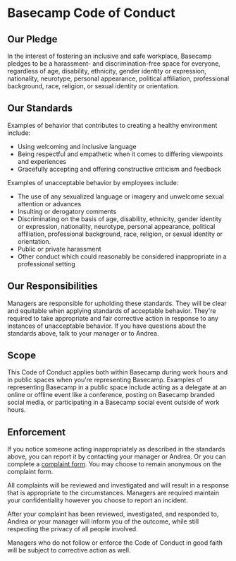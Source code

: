 # Basecamp Code of Conduct

## Our Pledge

In the interest of fostering an inclusive and safe workplace, Basecamp pledges to be a harassment- and discrimination-free space for everyone, regardless of age, disability, ethnicity, gender identity or expression, nationality, neurotype, personal appearance, political affiliation, professional background, race, religion, or sexual identity or orientation.

## Our Standards

Examples of behavior that contributes to creating a healthy environment include:

- Using welcoming and inclusive language
- Being respectful and empathetic when it comes to differing viewpoints and experiences
- Gracefully accepting and offering constructive criticism and feedback

Examples of unacceptable behavior by employees include:

- The use of any sexualized language or imagery and unwelcome sexual attention or advances
- Insulting or derogatory comments
- Discriminating on the basis of age, disability, ethnicity, gender identity or expression, nationality, neurotype, personal appearance, political affiliation, professional background, race, religion, or sexual identity or orientation.
- Public or private harassment
- Other conduct which could reasonably be considered inappropriate in a professional setting

## Our Responsibilities
Managers are responsible for upholding these standards. They will be clear and equitable when applying standards of acceptable behavior. They're required to take appropriate and fair corrective action in response to any instances of unacceptable behavior. If you have questions about the standards above, talk to your manager or to Andrea. 

## Scope
This Code of Conduct applies both within Basecamp during work hours and in public spaces when you're representing Basecamp. Examples of representing Basecamp in a public space include acting as a delegate at an online or offline event like a conference, posting on Basecamp branded social media, or participating in a Basecamp social event outside of work hours. 

## Enforcement
If you notice someone acting inappropriately as described in the standards above, you can report it by contacting your manager or Andrea. Or you can complete a [complaint form](https://3.basecamp.com/2914079/buckets/34/documents/2006612007). You may choose to remain anonymous on the complaint form. 

All complaints will be reviewed and investigated and will result in a response that is appropriate to the circumstances. Managers are required maintain your confidentiality however you choose to report an incident.

After your complaint has been reviewed, investigated, and responded to, Andrea or your manager will inform you of the outcome, while still respecting the privacy of all people involved.

Managers who do not follow or enforce the Code of Conduct in good faith will be subject to corrective action as well.
